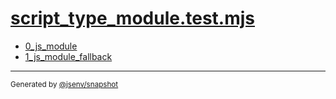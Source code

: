 # [script_type_module.test.mjs](../script_type_module.test.mjs)



- [0_js_module](0_js_module/0_js_module.md)
- [1_js_module_fallback](1_js_module_fallback/1_js_module_fallback.md)

---
<sub>
  Generated by <a href="https://github.com/jsenv/core/tree/main/packages/independent/snapshot">@jsenv/snapshot</a>
</sub>